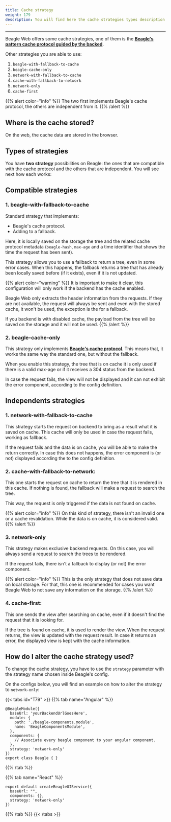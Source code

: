 ```yaml
---
title: Cache strategy
weight: 179
description: You will find here the cache strategies types description on the Web
---
```


---

Beagle Web offers some cache strategies, one of them is the [**Beagle's pattern cache protocol guided by the backed**](/docs/resources/cache#how-does-the-cache-protocol-works). 

Other strategies you are able to use: 

1.  `beagle-with-fallback-to-cache`
2.  `beagle-cache-only`
3.  `network-with-fallback-to-cache`
4. `cache-with-fallback-to-network`
5. `network-only`
6. `cache-first`

{{% alert color="info" %}}
The two first implements Beagle's cache protocol, the others are independent from it.
{{% /alert %}}

## Where is the cache stored?

On the web, the cache data are stored in the browser. 

## Types of strategies 

You have **two strategy** possibilities on Beagle: the ones that are compatible with the cache protocol and the others that are independent. You will see next how each works: 

## Compatible strategies

### **1. beagle-with-fallback-to-cache**

Standard strategy that implements:

* Beagle's cache protocol. 
* Adding to a fallback.

Here, it is locally  saved on the storage the tree and the related cache protocol metadata \(`beagle-hash`, `max-age` and a time identifier that  shows the time the request has been sent\). 

This strategy allows you to use a fallback to return a tree, even in some error cases. When this happens, the fallback returns a tree that has already been locally saved before \(if it exists\), even if it is not updated. 

{{% alert color="warning" %}}
It is important to make it clear, this configuration will only work if the backend has the cache enabled. 

Beagle Web only extracts the header information from the requests. If they are not available, the request will always be sent and even with the stored cache, it won't be used, the exception is the for a fallback. 

If you backend is with disabled cache, the payload from the tree will be saved on the storage and it will not be used. 
{{% /alert %}}

### **2. beagle-cache-only**

This strategy only implements [**Beagle's cache protocol**](/docs/resources/cache/). This means that, it works the same way the standard one, but without the fallback. 

When you enable this strategy, the tree that is on cache it is only used if there is a valid max-age or if it receives a 304 status from the backend. 

In case the request fails, the view will not be displayed and it can not exhibit the error component, according to the config definition. 

## Independents strategies

### **1. network-with-fallback-to-cache**

This strategy starts the request on backend to bring as a result what it is saved on cache. This cache will only be used in case the request fails, working as fallback. 

If the request fails and the data is on cache, you will be able to make the return correctly. In case this does not happens, the error component is \(or not\) displayed according the to the config definition. 

### **2. cache-with-fallback-to-network:** 

This one starts the request on cache to return the tree that it is rendered in this cache. If nothing is found, the fallback will make a request to search the tree. 

This way, the request is only triggered if the data is not found on cache.  

{{% alert color="info" %}}
On this kind of strategy, there isn't an invalid one or a cache revalidation. While the data is on cache, it is considered valid. 
{{% /alert %}}

### **3. network-only**

This strategy makes exclusive backend requests. On this case, you will always send a request to search the trees to be rendered. 

If the request fails, there isn't a fallback to display \(or not\)  the error component. 

{{% alert color="info" %}}
This is the only strategy that does not save data on local storage. For that, this one is recommended  for cases you want Beagle Web to not save any information on the storage. 
{{% /alert %}}

### **4. cache-first:** 

This one sends the view after searching on cache, even if it doesn't find the request that it is looking for. 

If the tree is found on cache, it is used to render the view. When the request returns, the view is updated with the request result. In case it returns an error, the displayed view is kept with the cache information. 

## How do I alter the cache strategy used? 

To change the cache strategy, you have to use the `strategy` parameter with the strategy name chosen inside Beagle's config. 

On the configs below, you will find an example on how to alter the strategy to `network-only`:

{{< tabs id="T79" >}}
{{% tab name="Angular" %}}
```text
@BeagleModule({
  baseUrl: 'yourBackendUrlGoesHere',
  module: {
    path: './beagle-components.module',
    name: 'BeagleComponentsModule',
  },
  components: {
    // Associate every beagle component to your angular component. 
  },
  strategy: 'network-only'
})
export class Beagle { }
```
{{% /tab %}}

{{% tab name="React" %}}
```text
export default createBeagleUIService({
  baseUrl: "",
  components: {},
  strategy: 'network-only'
})
```
{{% /tab %}}
{{< /tabs >}}
